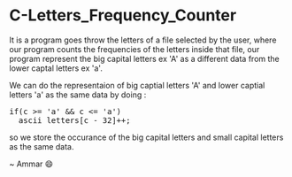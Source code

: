 <h1>C-Letters_Frequency_Counter</h1>
<p>It is a program goes throw the letters of a file selected by the user, where our program counts the frequencies of the letters inside that file, our program represent the big capital
letters ex 'A' as a different data from the lower captal letters ex 'a'.</p>
<p>We can do the representaion of big captial letters 'A' and lower captial letters 'a' as the same data by doing : <br>
<pre>
if(c >= 'a' && c <= 'a')
  ascii_letters[c - 32]++;
</pre>

so we store the occurance of the big capital letters and small capital letters as the same data.</p>
<p>~ Ammar &#128516;</p>
